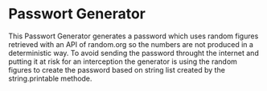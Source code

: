 # Passwort Generator

This Passwort Generator generates a password which uses random figures retrieved with an API of random.org so the numbers are not produced in a deterministic way.
To avoid sending the password throught the internet and putting it at risk for an interception the generator is using the random figures to create the password based on string list created by the string.printable methode.
